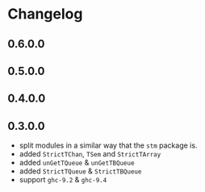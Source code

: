 # Changelog

## 0.6.0.0

## 0.5.0.0

## 0.4.0.0

## 0.3.0.0

* split modules in a similar way that the `stm` package is.
* added `StrictTChan`, `TSem` and `StrictTArray`
* added `unGetTQueue` & `unGetTBQueue`
* added `StrictTQueue` & `StrictTBQueue`
* support `ghc-9.2` & `ghc-9.4`
